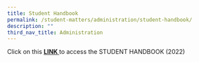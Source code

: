 ```yaml
---
title: Student Handbook
permalink: /student-matters/administration/student-handbook/
description: ""
third_nav_title: Administration
---
```

<p>Click on this&nbsp;<strong><u><a href="/files/NSS%20Student%20Handbook%202022.pdf" target="">LINK</a>&nbsp;</u></strong>to access the STUDENT HANDBOOK (2022)</p>